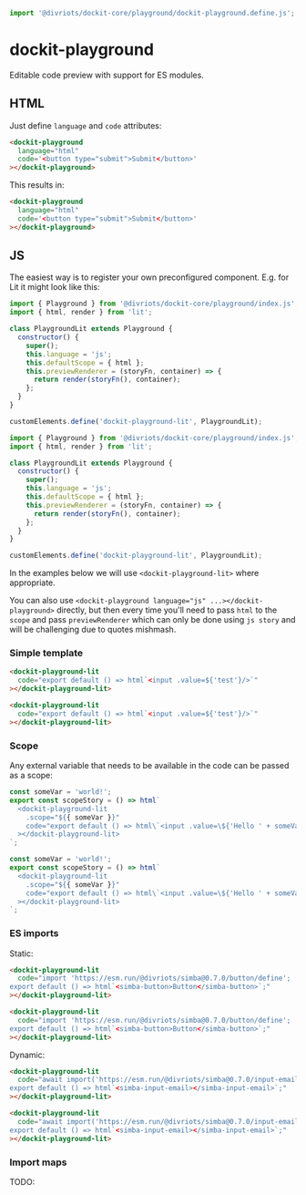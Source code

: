 ```js script
import '@divriots/dockit-core/playground/dockit-playground.define.js';
```

# dockit-playground

Editable code preview with support for ES modules.

## HTML

Just define `language` and `code` attributes:

```html
<dockit-playground
  language="html"
  code='<button type="submit">Submit</button>'
></dockit-playground>
```

This results in:

```html story
<dockit-playground
  language="html"
  code='<button type="submit">Submit</button>'
></dockit-playground>
```

## JS

The easiest way is to register your own preconfigured component.
E.g. for Lit it might look like this:

```js script
import { Playground } from '@divriots/dockit-core/playground/index.js';
import { html, render } from 'lit';

class PlaygroundLit extends Playground {
  constructor() {
    super();
    this.language = 'js';
    this.defaultScope = { html };
    this.previewRenderer = (storyFn, container) => {
      return render(storyFn(), container);
    };
  }
}

customElements.define('dockit-playground-lit', PlaygroundLit);
```

```js
import { Playground } from '@divriots/dockit-core/playground/index.js';
import { html, render } from 'lit';

class PlaygroundLit extends Playground {
  constructor() {
    super();
    this.language = 'js';
    this.defaultScope = { html };
    this.previewRenderer = (storyFn, container) => {
      return render(storyFn(), container);
    };
  }
}

customElements.define('dockit-playground-lit', PlaygroundLit);
```

In the examples below we will use `<dockit-playground-lit>` where appropriate.

You can also use `<dockit-playground language="js" ...></dockit-playground>` directly, but then every time you'll need to pass `html` to the `scope` and pass `previewRenderer` which can only be done using `js story` and will be challenging due to quotes mishmash.

### Simple template

```html
<dockit-playground-lit
  code="export default () => html`<input .value=${'test'}/>`"
></dockit-playground-lit>
```

```html story
<dockit-playground-lit
  code="export default () => html`<input .value=${'test'}/>`"
></dockit-playground-lit>
```

### Scope

Any external variable that needs to be available in the code can be passed as a scope:

```js
const someVar = 'world!';
export const scopeStory = () => html`
  <dockit-playground-lit
    .scope="${{ someVar }}"
    code="export default () => html\`<input .value=\${'Hello ' + someVar}/>\`"
  ></dockit-playground-lit>
`;
```

```js story
const someVar = 'world!';
export const scopeStory = () => html`
  <dockit-playground-lit
    .scope="${{ someVar }}"
    code="export default () => html\`<input .value=\${'Hello ' + someVar}/>\`"
  ></dockit-playground-lit>
`;
```

### ES imports

Static:

```html
<dockit-playground-lit
  code="import 'https://esm.run/@divriots/simba@0.7.0/button/define';
export default () => html`<simba-button>Button</simba-button>`;"
></dockit-playground-lit>
```

```html story
<dockit-playground-lit
  code="import 'https://esm.run/@divriots/simba@0.7.0/button/define';
export default () => html`<simba-button>Button</simba-button>`;"
></dockit-playground-lit>
```

Dynamic:

```html
<dockit-playground-lit
  code="await import('https://esm.run/@divriots/simba@0.7.0/input-email/define');
export default () => html`<simba-input-email></simba-input-email>`;"
></dockit-playground-lit>
```

```html story
<dockit-playground-lit
  code="await import('https://esm.run/@divriots/simba@0.7.0/input-email/define');
export default () => html`<simba-input-email></simba-input-email>`;"
></dockit-playground-lit>
```

### Import maps

TODO:
